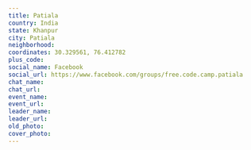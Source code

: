 ```yaml
---
title: Patiala
country: India
state: Khanpur
city: Patiala
neighborhood: 
coordinates: 30.329561, 76.412782
plus_code:
social_name: Facebook
social_url: https://www.facebook.com/groups/free.code.camp.patiala
chat_name:
chat_url:
event_name:
event_url:
leader_name:
leader_url:
old_photo: 
cover_photo:
---
```

